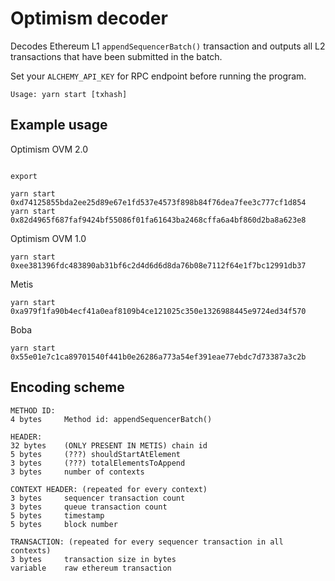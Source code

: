 # Optimism decoder

Decodes Ethereum L1 `appendSequencerBatch()` transaction and outputs all L2 transactions that have been submitted in the batch.

Set your `ALCHEMY_API_KEY` for RPC endpoint before running the program.

`Usage: yarn start [txhash]`

## Example usage

Optimism OVM 2.0

```

export 

yarn start 0xd74125855bda2ee25d89e67e1fd537e4573f898b84f76dea7fee3c777cf1d854
yarn start 0x82d4965f687faf9424bf55086f01fa61643ba2468cffa6a4bf860d2ba8a623e8
```

Optimism OVM 1.0

```
yarn start 0xee381396fdc483890ab31bf6c2d4d6d6d8da76b08e7112f64e1f7bc12991db37
```

Metis

```
yarn start 0xa979f1fa90b4ecf41a0eaf8109b4ce121025c350e1326988445e9724ed34f570
```

Boba

```
yarn start 0x55e01e7c1ca89701540f441b0e26286a773a54ef391eae77ebdc7d73387a3c2b
```

## Encoding scheme

```
METHOD ID:
4 bytes     Method id: appendSequencerBatch()

HEADER:
32 bytes    (ONLY PRESENT IN METIS) chain id
5 bytes     (???) shouldStartAtElement
3 bytes     (???) totalElementsToAppend
3 bytes     number of contexts

CONTEXT HEADER: (repeated for every context)
3 bytes     sequencer transaction count
3 bytes     queue transaction count
5 bytes     timestamp
5 bytes     block number

TRANSACTION: (repeated for every sequencer transaction in all contexts)
3 bytes     transaction size in bytes
variable    raw ethereum transaction
```
